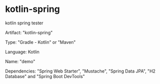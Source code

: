 # kotlin-spring
kotlin spring tester


Artifact: "kotlin-spring"

Type: "Gradle - Kotlin" or "Maven"

Language: Kotlin

Name: "demo"

Dependencies: "Spring Web Starter", "Mustache", "Spring Data JPA", "H2 Database" and "Spring Boot DevTools"
